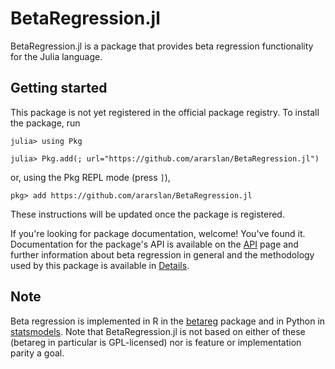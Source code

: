 # BetaRegression.jl

BetaRegression.jl is a package that provides beta regression functionality for the Julia
language.

## Getting started

This package is not yet registered in the official package registry.
To install the package, run

```julia-repl
julia> using Pkg

julia> Pkg.add(; url="https://github.com/ararslan/BetaRegression.jl")
```

or, using the Pkg REPL mode (press `]`),

```julia-repl
pkg> add https://github.com/ararslan/BetaRegression.jl
```

These instructions will be updated once the package is registered.

If you're looking for package documentation, welcome!
You've found it.
Documentation for the package's API is available on the [API](@ref) page and further
information about beta regression in general and the methodology used by this package
is available in [Details](@ref).

## Note

Beta regression is implemented in R in the
[betareg](https://cran.r-project.org/web/packages/betareg/betareg.pdf) package and in
Python in [statsmodels](https://www.statsmodels.org).
Note that BetaRegression.jl is not based on either of these (betareg in particular is
GPL-licensed) nor is feature or implementation parity a goal.
